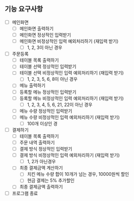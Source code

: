 ## 기능 요구사항

- [ ] 메인화면
    - [ ] 메인화면 출력하기
    - [ ] 메인화면 정상적인 입력받기
    - [ ] 메인화면 비정상적인 입력 예외처리하기 (재입력 받기)
        - [ ] 1, 2, 3이 아닌 경우
- [ ] 주문등록
    - [ ] 테이블 목록 출력하기
    - [ ] 테이블 선택 정상적인 입력받기
    - [ ] 테이블 선택 비정상적인 입력 예외처리하기 (재입력 받기)
        - [ ] 1, 2, 3, 5, 6, 8이 아닌 경우
    - [ ] 메뉴 출력하기
    - [ ] 등록할 메뉴 정상적인 입력받기
    - [ ] 등록할 메뉴 비정상적인 입력 예외처리하기 (재입력 받기)
        - [ ] 1, 2, 3, 4, 5, 6, 21, 22이 아닌 경우
    - [ ] 메뉴 수량 정상적인 입력받기
    - [ ] 메뉴 수량 비정상적인 입력 예외처리하기 (재입력 받기)
        - [ ] 100개 이상인 경
- [ ] 결제하기
    - [ ] 테이블 목록 출력하기
    - [ ] 주문 내역 출력하기
    - [ ] 결제 방식 정상적인 입력받기
    - [ ] 결제 방식 비정상적인 입력 예외처리하기 (재입력 받기)
        - [ ] 1, 2가 아닌경우
    - [ ] 최종 결제금액 계산하기
        - [ ] 치킨 메뉴 수량 합이 10개가 넘는 경우, 10000원씩 할인
        - [ ] 현금 결제는 5% 추가할인
    - [ ] 최종 결제금액 출력하기
- [ ] 프로그램 종료